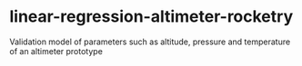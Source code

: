 # linear-regression-altimeter-rocketry
 Validation model of parameters such as altitude, pressure and temperature of an altimeter prototype
